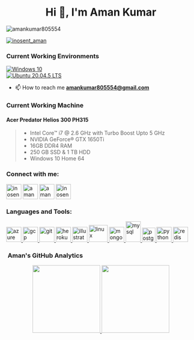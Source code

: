 <h1 align="center">Hi 👋, I'm Aman Kumar</h1>

<p align="left"> <img src="https://komarev.com/ghpvc/?username=amankumar805554&label=Profile%20views&color=0e75b6&style=flat" alt="amankumar805554" /> </p>
<p align="left"> <a href="https://twitter.com/inosent_aman" target="blank"><img src="https://img.shields.io/twitter/follow/inosent_aman?logo=twitter&style=for-the-badge" alt="inosent_aman" /></a> </p>

### Current Working Environments

[![Windows 10](https://img.shields.io/badge/Windows%2010-00adef?style=flat-square&logo=windows&logoColor=ffffff)](https://www.microsoft.com/en-in/software-download/windows10)<br>
[![Ubuntu 20.04.5 LTS](https://img.shields.io/badge/Ubuntu%2020.04-dd4814?style=flat-square&logo=ubuntu&logoColor=ffffff)](https://releases.ubuntu.com/focal/)

- 📫 How to reach me **amankumar805554@gmail.com**

### Current Working Machine

#### Acer Predator Helios 300 PH315

> - Intel Core™ i7 @ 2.6 GHz with Turbo Boost Upto 5 GHz
> - NVIDIA GeForce® GTX 1650Ti
> - 16GB DDR4 RAM
> - 250 GB SSD & 1 TB HDD
> - Windows 10 Home 64

<h3 align="left">Connect with me:</h3>
<p align="left">
<a href="https://twitter.com/inosent_aman" target="blank"><img align="center" src="https://img.icons8.com/fluency/512/twitter.png" alt="inosent_aman" height="40" width="40" /></a>
<a href="https://linkedin.com/in/amankumar805554" target="blank"><img align="center" src="https://img.icons8.com/color/512/linkedin-circled.png" alt="amankumar805554" height="40" width="40" /></a>
<a href="https://fb.com/amankumar805554" target="blank"><img align="center" src="https://img.icons8.com/fluency/512/facebook-new.png" alt="amankumar805554" height="40" width="40" /></a>
<a href="https://instagram.com/inosent_aman" target="blank"><img align="center" src="https://img.icons8.com/color/512/instagram-new.png" alt="inosent_aman" height="40" width="40" /></a>
</p>

<h3 align="left">Languages and Tools:</h3>
<p align="left"> <a href="https://azure.microsoft.com/en-in/" target="_blank" rel="noreferrer"> <img src="https://www.vectorlogo.zone/logos/microsoft_azure/microsoft_azure-icon.svg" alt="azure" width="40" height="40"/> </a> <a href="https://cloud.google.com" target="_blank" rel="noreferrer"> <img src="https://www.vectorlogo.zone/logos/google_cloud/google_cloud-icon.svg" alt="gcp" width="40" height="40"/> </a> <a href="https://git-scm.com/" target="_blank" rel="noreferrer"> <img src="https://www.vectorlogo.zone/logos/git-scm/git-scm-icon.svg" alt="git" width="40" height="40"/> </a> <a href="https://heroku.com" target="_blank" rel="noreferrer"> <img src="https://www.vectorlogo.zone/logos/heroku/heroku-icon.svg" alt="heroku" width="40" height="40"/> </a> <a href="https://www.adobe.com/in/products/illustrator.html" target="_blank" rel="noreferrer"> <img src="https://www.vectorlogo.zone/logos/adobe_illustrator/adobe_illustrator-icon.svg" alt="illustrator" width="40" height="40"/> </a> <a href="https://www.linux.org/" target="_blank" rel="noreferrer"> <img src="https://img.icons8.com/color/512/linux.png" alt="linux" width="50" height="45"/> </a> <a href="https://www.mongodb.com/" target="_blank" rel="noreferrer"> <img src="https://img.icons8.com/external-tal-revivo-shadow-tal-revivo/512/external-mongodb-a-cross-platform-document-oriented-database-program-logo-shadow-tal-revivo.png" alt="mongodb" width="40" height="40"/> </a> <a href="https://www.mysql.com/" target="_blank" rel="noreferrer"> <img src="https://img.icons8.com/color/512/mysql-logo.png" alt="mysql" width="40" height="55"/> </a> <a href="https://www.postgresql.org" target="_blank" rel="noreferrer"> <img src="https://img.icons8.com/color/512/postgreesql.png" alt="postgresql" width="35" height="38"/> </a> <a href="https://www.python.org" target="_blank" rel="noreferrer"> <img src="https://img.icons8.com/color/512/python.png" alt="python" width="40" height="40"/> </a> <a href="https://redis.io" target="_blank" rel="noreferrer"> <img src="https://img.icons8.com/color/512/redis.png" alt="redis" width="40" height="40"/> </a> </p>


### &nbsp;Aman's GitHub Analytics

<p align="center">
<a href="https://github.com/amankumar805554">
<img height="180em" src="https://github-readme-stats-eight-theta.vercel.app/api?username=amankumar805554&show_icons=true&theme=nightowl&include_all_commits=true&count_private=true"/>
<img height="180em" src="https://github-readme-stats-eight-theta.vercel.app/api/top-langs/?username=amankumar805554&layout=compact&langs_count=15&theme=nightowl"/>
</a>
</p>
<br/>
